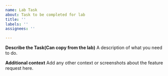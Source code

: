 ```yaml
---
name: Lab Task
about: Task to be completed for lab
title: ''
labels: ''
assignees: ''

---
```


**Describe the Task(Can copy from the lab)**
A description of what you need to do.

**Additional context**
Add any other context or screenshots about the feature request here.
